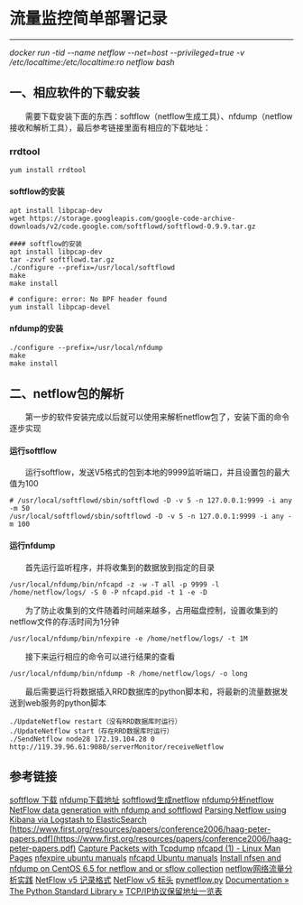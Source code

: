 # 流量监控简单部署记录
***
*docker run -tid --name netflow --net=host --privileged=true -v /etc/localtime:/etc/localtime:ro netflow bash*

## 一、相应软件的下载安装
&ensp;&ensp;&ensp;&ensp;需要下载安装下面的东西：softflow（netflow生成工具）、nfdump（netflow接收和解析工具），最后参考链接里面有相应的下载地址：

### rrdtool
```
yum install rrdtool
```

#### softflow的安装
```
apt install libpcap-dev
wget https://storage.googleapis.com/google-code-archive-downloads/v2/code.google.com/softflowd/softflowd-0.9.9.tar.gz

#### softflow的安装
apt install libpcap-dev
tar -zxvf softflowd.tar.gz
./configure --prefix=/usr/local/softflowd
make
make install

# configure: error: No BPF header found
yum install libpcap-devel
```

#### nfdump的安装
```
./configure --prefix=/usr/local/nfdump
make
make install
```

## 二、netflow包的解析
&ensp;&ensp;&ensp;&ensp;第一步的软件安装完成以后就可以使用来解析netflow包了，安装下面的命令逐步实现

#### 运行softflow
&ensp;&ensp;&ensp;&ensp;运行softflow，发送V5格式的包到本地的9999监听端口，并且设置包的最大值为100

```
# /usr/local/softflowd/sbin/softflowd -D -v 5 -n 127.0.0.1:9999 -i any -m 50
/usr/local/softflowd/sbin/softflowd -D -v 5 -n 127.0.0.1:9999 -i any -m 100
```

#### 运行nfdump
&ensp;&ensp;&ensp;&ensp;首先运行监听程序，并将收集到的数据放到指定的目录

```
/usr/local/nfdump/bin/nfcapd -z -w -T all -p 9999 -l /home/netflow/logs/ -S 0 -P nfcapd.pid -t 1 -e -D
```

&ensp;&ensp;&ensp;&ensp;为了防止收集到的文件随着时间越来越多，占用磁盘控制，设置收集到的netflow文件的存活时间为1分钟

```
/usr/local/nfdump/bin/nfexpire -e /home/netflow/logs/ -t 1M
```

&ensp;&ensp;&ensp;&ensp;接下来运行相应的命令可以进行结果的查看

```
/usr/local/nfdump/bin/nfdump -R /home/netflow/logs/ -o long
```

&ensp;&ensp;&ensp;&ensp;最后需要运行将数据插入RRD数据库的python脚本和，将最新的流量数据发送到web服务的python脚本

```
./UpdateNetflow restart（没有RRD数据库时运行）
./UpdateNetflow start（存在RRD数据库时运行）
./SendNetflow node28 172.19.104.28 0 http://119.39.96.61:9080/serverMonitor/receiveNetflow
```

## 参考链接
[softflow 下载](https://code.google.com/archive/p/softflowd/downloads)
[nfdump下载地址](http://sourceforge.net/projects/nfdump/)
[softflowd生成netflow](https://blog.csdn.net/rongyongfeikai2/article/details/53324303)
[nfdump分析netflow](https://blog.csdn.net/zhongbeida_xue/article/details/62218611)
[NetFlow data generation with nfdump and softflowd](https://elf11.github.io/2015/09/10/NetFlows-data-generation.html)
[Parsing Netflow using Kibana via Logstash to ElasticSearch](https://www.rsreese.com/parsing-netflow-using-kibana-via-logstash-to-elasticsearch/)
[https://www.first.org/resources/papers/conference2006/haag-peter-papers.pdf](https://www.first.org/resources/papers/conference2006/haag-peter-papers.pdf)
[Capture Packets with Tcpdump](https://support.rackspace.com/how-to/capturing-packets-with-tcpdump/)
[nfcapd (1) - Linux Man Pages](https://www.systutorials.com/docs/linux/man/1-nfcapd/)
[nfexpire ubuntu manuals](http://manpages.ubuntu.com/manpages/trusty/man1/nfexpire.1.html)
[nfcapd Ubuntu manuals](http://manpages.ubuntu.com/manpages/artful/man1/nfcapd.1.html)
[Install nfsen and nfdump on CentOS 6.5 for netflow and or sflow collection](https://www.forwardingplane.net/2014/01/install-nfsen-and-nfdump-on-centos-6-5-for-netflow-and-or-sflow-collection/)
[netflow网络流量分析实践](https://davidsome.github.io/work/2016/12/03/netflow%E7%BD%91%E7%BB%9C%E6%B5%81%E9%87%8F%E5%88%86%E6%9E%90%E5%AE%9E%E8%B7%B5.html)
[NetFlow v5 记录格式](https://origin-symwisedownload.symantec.com/resources/webguides/packetguide/9.2_sch/info/netflow5-records.htm)
[NetFlow v5 标头](https://origin-symwisedownload.symantec.com/resources/webguides/packetguide/9.2_sch/info/netflow5-header.htm)
[pynetflow.py](https://github.com/agreenbhm/pynetflow/blob/master/pynetflow.py)
[Documentation » The Python Standard Library »](https://docs.python.org/3/library/stdtypes.html#binary-sequence-types-bytes-bytearray-memoryview)
[TCP/IP协议保留地址一览表](https://blog.csdn.net/xbin1981/article/details/79579586)

